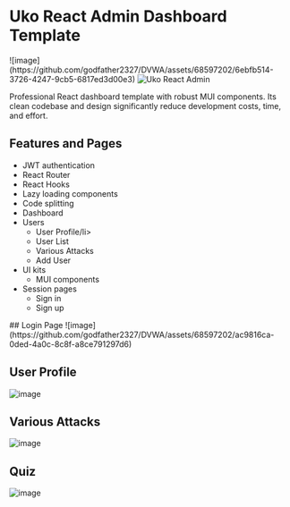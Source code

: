 <h1>Uko React Admin Dashboard Template</h1>
![image](https://github.com/godfather2327/DVWA/assets/68597202/6ebfb514-3726-4247-9cb5-6817ed3d00e3)

<img alt="Uko React Admin" src="https://ui-lib.com/wp-content/uploads/2022/06/uko-react-free.png" />

<p>Professional React dashboard template with robust MUI components.
Its clean codebase and design significantly reduce development costs, time, and effort.</p>

<h2>Features and Pages</h2>
<ul>
  <li>JWT authentication</li>
  <li>React Router</li>
  <li>React Hooks</li>
  <li>Lazy loading components</li>
  <li>Code splitting</li>
  <li>Dashboard</li>
  <li>Users
    <ul>
      <li>User Profile/li>
      <li>User List</li>
      <li>Various Attacks</li>
      <li>Add User</li>
    </ul>
  </li>
  <li>UI kits
    <ul>
      <li>MUI components</li>
    </ul>
  </li>
  <li>Session pages
    <ul>
      <li>Sign in</li>
      <li>Sign up</li>
    </ul>
  </li>
</ul>
## Login Page
![image](https://github.com/godfather2327/DVWA/assets/68597202/ac9816ca-0ded-4a0c-8c8f-a8ce791297d6)

## User Profile
![image](https://github.com/godfather2327/DVWA/assets/68597202/44cc22fb-1f61-4a8c-8c28-44b021c8e34c)

## Various Attacks
![image](https://github.com/godfather2327/DVWA/assets/68597202/acf46827-f02c-4640-acf1-6fb45ee7c631)

## Quiz
![image](https://github.com/godfather2327/DVWA/assets/68597202/17d476ef-6634-4b74-8d02-2c6a4d83ff8d)



